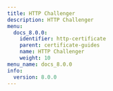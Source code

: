 ```yaml
---
title: HTTP Challenger
description: HTTP Challenger
menu:
  docs_8.0.0:
    identifier: http-certificate
    parent: certificate-guides
    name: HTTP Challenger
    weight: 10
menu_name: docs_8.0.0
info:
  version: 8.0.0
---
```



